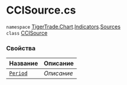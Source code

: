 
# CCISource.cs
`namespace` [TigerTrade.Chart](../../../TigerTrade.Chart.md).[Indicators](../../../TigerTrade.Chart/Indicators.md).[Sources](../../../TigerTrade.Chart/Indicators/Sources.md)  
    `class` [CCISource](../../CCISource.cs.md)

### Свойства
| Название | Описание |
| --- | --- |
| [`Period`](./Свойства/Period.md) | *Описание* |
